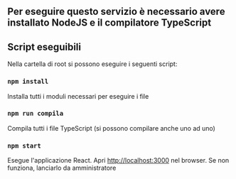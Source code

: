 ## Per eseguire questo servizio è necessario avere installato NodeJS e il compilatore TypeScript

## Script eseguibili

Nella cartella di root si possono eseguire i seguenti script:

### `npm install`
Installa tutti i moduli necessari per eseguire i file

### `npm run compila`
Compila tutti i file TypeScript (si possono compilare anche uno ad uno)

### `npm start`
Esegue l'applicazione React. Apri [http://localhost:3000](http://localhost:3000) nel browser.
Se non funziona, lanciarlo da amministratore